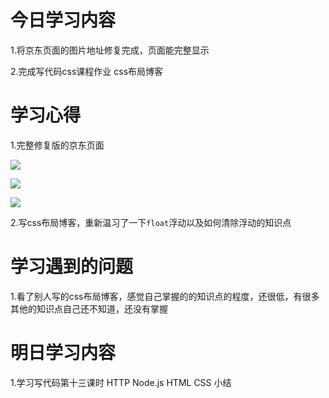 # 今日学习内容

1.将京东页面的图片地址修复完成，页面能完整显示

2.完成写代码css课程作业 css布局博客

# 学习心得

1.完整修复版的京东页面

![](//video.jirengu.com/xdml/image/46b001d4-4e93-47a5-a395-34d5507dfb80/2019-3-30-22-22-27.png)

![](//video.jirengu.com/xdml/image/46b001d4-4e93-47a5-a395-34d5507dfb80/2019-3-30-22-22-43.png)

![](//video.jirengu.com/xdml/file/46b001d4-4e93-47a5-a395-34d5507dfb80/2019-3-30-22-22-51.png)


2.写css布局博客，重新温习了一下`float`浮动以及如何清除浮动的知识点


# 学习遇到的问题

1.看了别人写的css布局博客，感觉自己掌握的的知识点的程度，还很低，有很多其他的知识点自己还不知道，还没有掌握

# 明日学习内容

1.学习写代码第十三课时  HTTP Node.js HTML CSS 小结